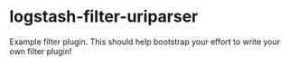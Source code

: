 # logstash-filter-uriparser
Example filter plugin. This should help bootstrap your effort to write your own filter plugin!
